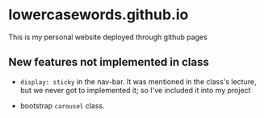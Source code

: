 # lowercasewords.github.io
This is my personal website deployed through github pages

## New features not implemented in class

- `display: sticky` in the nav-bar. It was mentioned in the class's lecture, but we never got to implemented it; so I've included it into my project

- bootstrap `carousel` class.